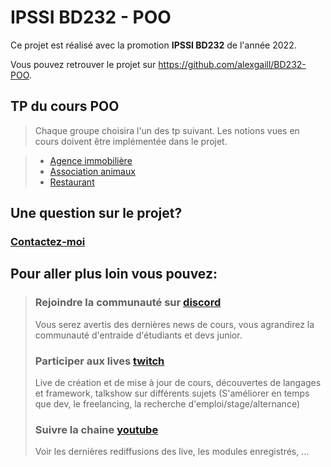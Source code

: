 # IPSSI BD232 - POO 

Ce projet est réalisé avec la promotion **IPSSI BD232** de l'année 2022.

Vous pouvez retrouver le projet sur <https://github.com/alexgaill/BD232-POO>.

## TP du cours POO

> Chaque groupe choisira l'un des tp suivant. 
> Les notions vues en cours doivent être implémentée dans le projet.

> - [Agence immobilière](tp/agency.md)
> - [Association animaux](tp/association.md)
> - [Restaurant](tp/restaurant.md)

## Une question sur le projet? 
### [Contactez-moi](mailto:contact@steptosuccess.com)

## Pour aller plus loin vous pouvez:

> ### Rejoindre la communauté sur [discord](https://discord.gg/zDm8RX8jYb)
> Vous serez avertis des dernières news de cours, vous agrandirez la communauté d'entraide d'étudiants et devs junior.
>
> ### Participer aux lives [twitch](https://www.twitch.tv/alex_gaill)
> Live de création et de mise à jour de cours, découvertes de langages et framework, talkshow sur différents sujets (S'améliorer en temps que dev, le freelancing, la recherche d'emploi/stage/alternance)
> ### Suivre la chaine [youtube](https://www.youtube.com/channel/UCgj5orSaIhJ8r7tVT6qjr3Q)
> Voir les dernières rediffusions des live, les modules enregistrés, ...

